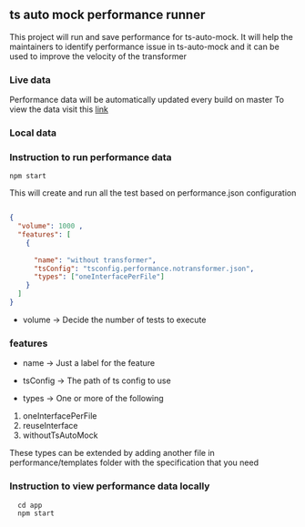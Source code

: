## ts auto mock performance runner

This project will run and save performance for ts-auto-mock.
It will help the maintainers to identify performance issue in ts-auto-mock and it can be used to improve the velocity of the transformer


### Live data
Performance data will be automatically updated every build on master
To view the data visit this [link](https://github.com/Typescript-TDD/ts-auto-mock/blob/master/performance/app/build)

### Local data

### Instruction to run performance data

```
npm start
```

This will create and run all the test based on performance.json configuration

```json

{
  "volume": 1000 ,
  "features": [
    {
    
      "name": "without transformer",
      "tsConfig": "tsconfig.performance.notransformer.json",
      "types": ["oneInterfacePerFile"]
    }
  ]
}
```

- volume -> Decide the number of tests to execute

### features 
- name  -> Just a label for the feature

- tsConfig -> The path of ts config to use

- types -> One or more of the following 

1) oneInterfacePerFile
2) reuseInterface
3) withoutTsAutoMock

These types can be extended by adding another file in performance/templates folder with the specification that you need

 
### Instruction to view performance data locally

```
  cd app
  npm start
```

